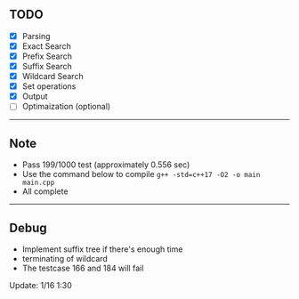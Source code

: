TODO
---

- [x] Parsing
- [x] Exact Search
- [x] Prefix Search
- [x] Suffix Search
- [x] Wildcard Search
- [x] Set operations
- [x] Output
- [ ] Optimaization (optional)

---

Note
---
* Pass 199/1000 test (approximately 0.556 sec)
* Use the command below to compile
`g++ -std=c++17 -O2 -o main main.cpp`
* All complete

---

Debug
---

* Implement suffix tree if there's enough time
* terminating of wildcard 
* The testcase 166 and 184 will fail
 
Update: 1/16 1:30
